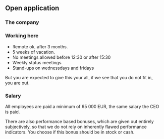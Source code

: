 
## Open application

### The company


### Working here
* Remote ok, after 3 months.
* 5 weeks of vacation.
* No meetings allowed before 12:30 or after 15:30
* Weekly status meetings
* Stand-ups on wednessdays and fridays

But you are expected to give this your all, if we see that you do not fit in, you are out.


### Salary
All employees are paid a minimum of 65 000 EUR, the same salary the CEO is paid.

There are also performance based bonuses, which are given out entirely subjectively, so that we do not rely on inherently flawed performance indicators. You choose if this bonus should be in stock or cash.